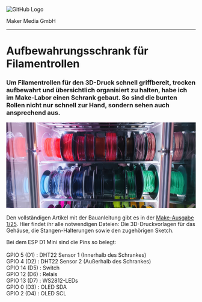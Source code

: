 ![GitHub Logo](http://www.heise.de/make/icons/make_logo.png)

Maker Media GmbH

***

# Aufbewahrungsschrank für Filamentrollen

### Um Filamentrollen für den 3D-Druck schnell griffbereit, trocken aufbewahrt und übersichtlich organisiert zu halten, habe ich im Make-Labor einen Schrank gebaut. So sind die bunten Rollen nicht nur schnell zur Hand, sondern sehen auch ansprechend aus.

![Picture](https://github.com/MakeMagazinDE/Filamentschrank/blob/master/Von%20vorne%20beleuchtet_niwe.jpg) 

Den vollständigen Artikel mit der Bauanleitung gibt es in der [Make-Ausgabe 1/25](https://www.heise.de/select/make/2019/5/1571592996373573). Hier findet ihr alle notwendigen Dateien: Die 3D-Druckvorlagen für das Gehäuse, die Stangen-Halterungen sowie den zugehörigen Sketch.

Bei dem ESP D1 Mini sind die Pins so belegt: <br>
<br>
GPIO  5 (D1) : DHT22 Sensor 1 (Innerhalb des Schrankes)<br>
GPIO  4 (D2) : DHT22 Sensor 2 (Außerhalb des Schrankes)<br>
GPIO 14 (D5) : Switch<br>
GPIO 12 (D6) : Relais<br>
GPIO 13 (D7) : WS2812-LEDs<br>
GPIO  0 (D3) : OLED SDA<br>
GPIO  2 (D4) : OLED SCL<br>
